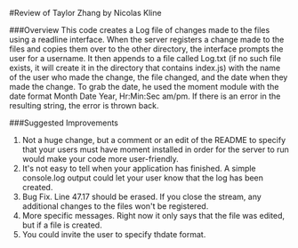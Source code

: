 #Review of Taylor Zhang by Nicolas Kline


###Overview
This code creates a Log file of changes made to the files using a readline interface. When the server registers a change made to the files and copies them over to the other directory, the interface prompts the user for a username. It then appends to a file called Log.txt (if no such file exists, it will create it in the directory that contains index.js) with the name of the user who made the change, the file changed, and the date when they made the change. To grab the date, he used the moment module with the date format Month Date Year, Hr:Min:Sec am/pm. If there is an error in the resulting string, the error is thrown back.


###Suggested Improvements
1. Not a huge change, but a comment or an edit of the README to specify that your users must have moment installed in order for the server to run would make your code more user-friendly.
2. It's not easy to tell when your application has finished. A simple console.log output could let your user know that the log has been created.
3. Bug Fix. Line 47.17 should be erased. If you close the stream, any additional changes to the files won't be registered.
4. More specific messages. Right now it only says that the file was edited, but if a file is created.
5. You could invite the user to specify thdate format.